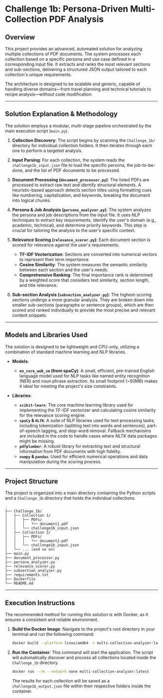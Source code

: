 # Challenge 1b: Persona-Driven Multi-Collection PDF Analysis

## Overview

This project provides an advanced, automated solution for analyzing multiple collections of PDF documents. The system processes each collection based on a specific persona and use case defined in a corresponding input file. It extracts and ranks the most relevant sections and sub-sections, delivering a structured JSON output tailored to each collection's unique requirements.

The architecture is designed to be scalable and generic, capable of handling diverse domains—from travel planning and technical tutorials to recipe analysis—without code modification.

---

## Solution Explanation & Methodology

The solution employs a modular, multi-stage pipeline orchestrated by the main execution script (`main.py`).

1.  **Collection Discovery**: The script begins by scanning the `Challenge_1b/` directory for individual collection folders. It then iterates through each one to perform a targeted analysis.

2.  **Input Parsing**: For each collection, the system reads the `challenge1b_input.json` file to load the specific persona, the job-to-be-done, and the list of PDF documents to be processed.

3.  **Document Processing (`document_processor.py`)**: The listed PDFs are processed to extract raw text and identify structural elements. A heuristic-based approach detects section titles using formatting cues like numbering, capitalization, and keywords, breaking the document into logical chunks.

4.  **Persona & Job Analysis (`persona_analyzer.py`)**: The system analyzes the persona and job descriptions from the input file. It uses NLP techniques to extract key requirements, identify the user's domain (e.g., academic, technical), and determine priority keywords. This step is crucial for tailoring the analysis to the user's specific context.

5.  **Relevance Scoring (`relevance_scorer.py`)**: Each document section is scored for relevance against the user's requirements.
    * **TF-IDF Vectorization**: Sections are converted into numerical vectors to represent their term importance.
    * **Cosine Similarity**: The system measures the semantic similarity between each section and the user's needs.
    * **Comprehensive Ranking**: The final importance rank is determined by a weighted score that considers text similarity, section length, and title relevance.

6.  **Sub-section Analysis (`subsection_analyzer.py`)**: The highest-scoring sections undergo a more granular analysis. They are broken down into smaller sub-sections (paragraphs or sentence groups), which are then scored and ranked individually to provide the most precise and relevant content snippets.

---

## Models and Libraries Used

The solution is designed to be lightweight and CPU-only, utilizing a combination of standard machine learning and NLP libraries.

* **Models**:
    * **`en_core_web_sm` (from spaCy)**: A small, efficient, pre-trained English language model used for NLP tasks like named entity recognition (NER) and noun phrase extraction. Its small footprint (~50MB) makes it ideal for meeting the project's size constraints.

* **Libraries**:
    * **`scikit-learn`**: The core machine learning library used for implementing the TF-IDF vectorizer and calculating cosine similarity for the relevance scoring engine.
    * **`spaCy` & `NLTK`**: A suite of NLP libraries used for text processing tasks, including tokenization (splitting text into words and sentences), part-of-speech tagging, and stop-word removal. Fallback mechanisms are included in the code to handle cases where NLTK data packages might be missing.
    * **`pdfplumber`**: A robust library for extracting text and structural information from PDF documents with high fidelity.
    * **`numpy` & `pandas`**: Used for efficient numerical operations and data manipulation during the scoring process.

---

## Project Structure

The project is organized into a main directory containing the Python scripts and a `Challenge_1b` directory that holds the individual collections.

```
.
├── Challenge_1b/
│   ├── Collection 1/
│   │   ├── PDFs/
│   │   │   └── document1.pdf
│   │   └── challenge1b_input.json
│   ├── Collection 2/
│   │   ├── PDFs/
│   │   │   └── document2.pdf
│   │   └── challenge1b_input.json
│   └── ... (and so on)
├── main.py
├── document_processor.py
├── persona_analyzer.py
├── relevance_scorer.py
├── subsection_analyzer.py
├── requirements.txt
├── Dockerfile
└── README.md
```

---

## Execution Instructions

The recommended method for running this solution is with Docker, as it ensures a consistent and reliable environment.

1.  **Build the Docker Image**:
    Navigate to the project's root directory in your terminal and run the following command:
    ```bash
    docker build --platform linux/amd64 -t multi-collection-analyzer:latest .
    ```

2.  **Run the Container**:
    This command will start the application. The script will automatically discover and process all collections located inside the `Challenge_1b` directory.
    ```bash
    docker run --rm --network none multi-collection-analyzer:latest
    ```
    The results for each collection will be saved as a `challenge1b_output.json` file within their respective folders inside the container.
